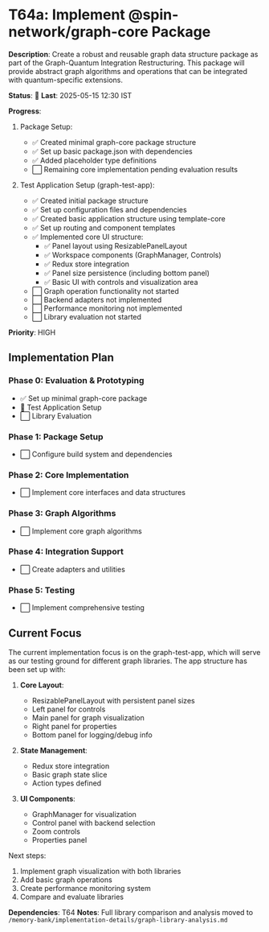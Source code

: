 # T64a: Implement @spin-network/graph-core Package

**Description**: Create a robust and reusable graph data structure package as part of the Graph-Quantum Integration Restructuring. This package will provide abstract graph algorithms and operations that can be integrated with quantum-specific extensions.

**Status**: 🔄 **Last**: 2025-05-15 12:30 IST

**Progress**:
1. Package Setup:
   - ✅ Created minimal graph-core package structure
   - ✅ Set up basic package.json with dependencies
   - ✅ Added placeholder type definitions
   - ⬜ Remaining core implementation pending evaluation results

2. Test Application Setup (graph-test-app):
   - ✅ Created initial package structure
   - ✅ Set up configuration files and dependencies
   - ✅ Created basic application structure using template-core
   - ✅ Set up routing and component templates
   - ✅ Implemented core UI structure:
     - ✅ Panel layout using ResizablePanelLayout
     - ✅ Workspace components (GraphManager, Controls)
     - ✅ Redux store integration
     - ✅ Panel size persistence (including bottom panel)
     - ✅ Basic UI with controls and visualization area
   - ⬜ Graph operation functionality not started
   - ⬜ Backend adapters not implemented
   - ⬜ Performance monitoring not implemented
   - ⬜ Library evaluation not started

**Priority**: HIGH

## Implementation Plan

### Phase 0: Evaluation & Prototyping
- ✅ Set up minimal graph-core package
- 🔄 Test Application Setup
- ⬜ Library Evaluation

### Phase 1: Package Setup
- ⬜ Configure build system and dependencies

### Phase 2: Core Implementation
- ⬜ Implement core interfaces and data structures

### Phase 3: Graph Algorithms
- ⬜ Implement core graph algorithms

### Phase 4: Integration Support
- ⬜ Create adapters and utilities

### Phase 5: Testing
- ⬜ Implement comprehensive testing

## Current Focus

The current implementation focus is on the graph-test-app, which will serve as our testing ground for different graph libraries. The app structure has been set up with:

1. **Core Layout**:
   - ResizablePanelLayout with persistent panel sizes
   - Left panel for controls
   - Main panel for graph visualization
   - Right panel for properties
   - Bottom panel for logging/debug info

2. **State Management**:
   - Redux store integration
   - Basic graph state slice
   - Action types defined

3. **UI Components**:
   - GraphManager for visualization
   - Control panel with backend selection
   - Zoom controls
   - Properties panel

Next steps:
1. Implement graph visualization with both libraries
2. Add basic graph operations
3. Create performance monitoring system
4. Compare and evaluate libraries

**Dependencies**: T64
**Notes**: Full library comparison and analysis moved to `/memory-bank/implementation-details/graph-library-analysis.md`